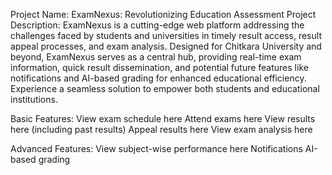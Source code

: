 Project Name:
ExamNexus: Revolutionizing Education Assessment
Project Description:
ExamNexus is a cutting-edge web platform addressing the challenges faced by students and universities in timely result access, result appeal processes, and exam analysis. Designed for Chitkara University and beyond, ExamNexus serves as a central hub, providing real-time exam information, quick result dissemination, and potential future features like notifications and AI-based grading for enhanced educational efficiency. Experience a seamless solution to empower both students and educational institutions.

Basic Features:
  View exam schedule here
  Attend exams here
  View results here (including past results)
  Appeal results here
  View exam analysis here

Advanced Features:
  View subject-wise performance here
  Notifications
  AI-based grading
